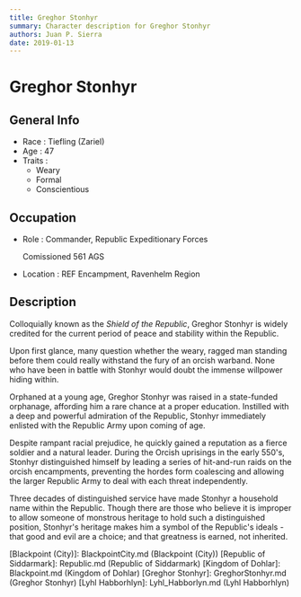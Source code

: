```yaml
---
title: Greghor Stonhyr
summary: Character description for Greghor Stonhyr
authors: Juan P. Sierra
date: 2019-01-13
---
```


# Greghor Stonhyr

## General Info

- Race : Tiefling (Zariel)
- Age : 47
- Traits :
    - Weary
    - Formal
    - Conscientious
## Occupation

- Role : Commander, Republic Expeditionary Forces

    Comissioned 561 AGS
    
- Location : REF Encampment, Ravenhelm Region

## Description

Colloquially known as the *Shield of the Republic*, Greghor Stonhyr is widely credited for the current period of peace and stability within the Republic.

Upon first glance, many question whether the weary, ragged man standing before them could really withstand the fury of an orcish warband. None who have been in battle with Stonhyr would doubt the immense willpower hiding within.

Orphaned at a young age, Greghor Stonhyr was raised in a state-funded orphanage, affording him a rare chance at a proper education. Instilled with a deep and powerful admiration of the Republic, Stonhyr immediately enlisted with the Republic Army upon coming of age.

Despite rampant racial prejudice, he quickly gained a reputation as a fierce soldier and a natural leader. During the Orcish uprisings in the early 550's, Stonhyr distinguished himself by leading a series of hit-and-run raids on the orcish encampments, preventing the hordes form coalescing and allowing the larger Republic Army to deal with each threat independently.

Three decades of distinguished service have made Stonhyr a household name within the Republic. Though there are those who believe it is improper to allow someone of monstrous heritage to hold such a distinguished position, Stonhyr's heritage makes him a symbol of the Republic's ideals - that good and evil are a choice; and that greatness is earned, not inherited.

[Book of Prophesy]: Prophesy.md (Book of Prophesy)
[Timeline]: timeline.md (Timeline)
[Gahrdynyr Trade House]: GahrdynyrTradeHouse.md (Gahrdynyr Trade House)
[Siddar City]: SiddarCity.md (Siddar City)
[Blackpoint (City)]: BlackpointCity.md (Blackpoint (City))
[Republic of Siddarmark]: Republic.md (Republic of Siddarmark)
[Kingdom of Dohlar]: Blackpoint.md (Kingdom of Dohlar)
[Greghor Stonhyr]: GreghorStonhyr.md (Greghor Stonhyr)
[Lyhl Habborhlyn]: Lyhl_Habborlyn.md (Lyhl Habborhlyn)